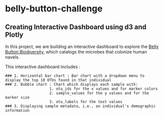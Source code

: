 # belly-button-challenge
## Creating Interactive Dashboard using d3 and Plotly

In this project, we are building an interactive dashboard to explore the [Belly Button Biodiversity](https://robdunnlab.com/projects/belly-button-biodiversity/), which catalogs the microbes that colonize human navels.

This interactive dashboard includes :

    ### 1. Horizontal bar chart : Bar chart with a dropdown menu to display the top 10 OTUs found in that individual
    ### 2. Bubble chart : Chart which displays each sample with:
                        1. otu_ids for the x values and for marker colors
                        2. sample_values for the y values and for the marker size
                        3. otu_labels for the text values
    ### 3. Displaying sample metadata, i.e., an individual's demographic information

